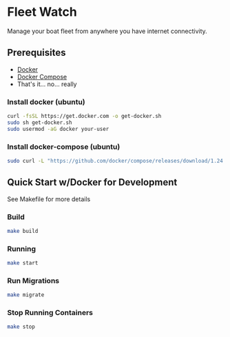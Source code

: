 # Fleet Watch

Manage your boat fleet from anywhere you have internet connectivity.

## Prerequisites

- [Docker](https://docs.docker.com/install/)
- [Docker Compose](https://docs.docker.com/compose/)
- That's it... no... really

### Install docker (ubuntu)

```bash
curl -fsSL https://get.docker.com -o get-docker.sh
sudo sh get-docker.sh
sudo usermod -aG docker your-user
```

### Install docker-compose (ubuntu)

```bash
sudo curl -L "https://github.com/docker/compose/releases/download/1.24.1/docker-compose-$(uname -s)-$(uname -m)" -o /usr/local/bin/docker-compose
```

## Quick Start w/Docker for Development
See Makefile for more details

### Build

```bash
make build
```

### Running

```bash
make start
```

### Run Migrations

```bash
make migrate
```

### Stop Running Containers

```bash
make stop
```